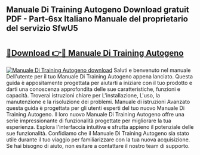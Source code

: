 ## Manuale Di Training Autogeno Download gratuit PDF - Part-6sx Italiano Manuale del proprietario del servizio SfwU5

# <h2><a href="http://dfdhav.blite.top/?on=Manuale+Di+Training+Autogeno">🔗Download 👉🔴 Manuale Di Training Autogeno</a></h2>

[![Manuale Di Training Autogeno download](https://i.imgur.com/lujVjoI.png)](http://dfdhav.blite.top/?on=Manuale+Di+Training+Autogeno)
Saluti e benvenuto nel manuale Dell'utente per il tuo Manuale Di Training Autogeno appena lanciato. Questa guida è appositamente progettata per aiutarti a iniziare con il tuo prodotto e darti una conoscenza approfondita delle sue caratteristiche, funzioni e capacità. Troverai istruzioni chiare per L'installazione, L'uso, la manutenzione e la risoluzione dei problemi. Manuale di istruzioni Avanzato questa guida è progettata per gli utenti esperti del tuo nuovo Manuale Di Training Autogeno. Il loro nuovo Manuale Di Training Autogeno offre una serie impressionante di funzionalità progettate per migliorare la tua esperienza. Esplora l'interfaccia intuitiva e sfrutta appieno il potenziale delle sue funzionalità. Confidiamo che il Manuale Di Training Autogeno sia stato utile durante il tuo viaggio per familiarizzare con la tua nuova acquisizione. Se hai bisogno di aiuto, non esitare a contattare il nostro team di supporto.
